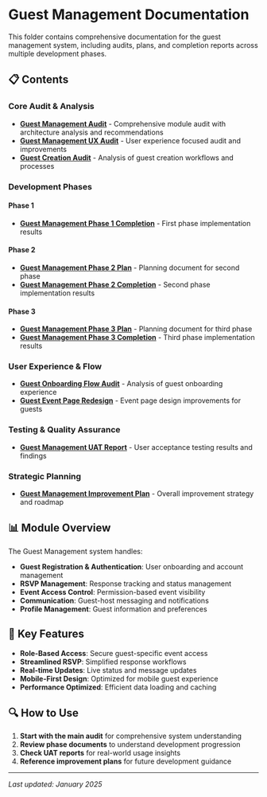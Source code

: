 # Guest Management Documentation

This folder contains comprehensive documentation for the guest management system, including audits, plans, and completion reports across multiple development phases.

## 📋 Contents

### Core Audit & Analysis

- **[Guest Management Audit](guest-management-audit.md)** - Comprehensive module audit with architecture analysis and recommendations
- **[Guest Management UX Audit](guest-management-ux-audit.md)** - User experience focused audit and improvements
- **[Guest Creation Audit](guest-creation-audit.md)** - Analysis of guest creation workflows and processes

### Development Phases

#### Phase 1

- **[Guest Management Phase 1 Completion](guest-management-phase1-completion.md)** - First phase implementation results

#### Phase 2

- **[Guest Management Phase 2 Plan](guest-management-phase2-plan.md)** - Planning document for second phase
- **[Guest Management Phase 2 Completion](guest-management-phase2-completion.md)** - Second phase implementation results

#### Phase 3

- **[Guest Management Phase 3 Plan](guest-management-phase3-plan.md)** - Planning document for third phase
- **[Guest Management Phase 3 Completion](guest-management-phase3-completion.md)** - Third phase implementation results

### User Experience & Flow

- **[Guest Onboarding Flow Audit](guest-onboarding-flow-audit.md)** - Analysis of guest onboarding experience
- **[Guest Event Page Redesign](guest-event-page-redesign.md)** - Event page design improvements for guests

### Testing & Quality Assurance

- **[Guest Management UAT Report](guest-management-uat-report.md)** - User acceptance testing results and findings

### Strategic Planning

- **[Guest Management Improvement Plan](guest-management-improvement-plan.md)** - Overall improvement strategy and roadmap

## 📊 Module Overview

The Guest Management system handles:

- **Guest Registration & Authentication**: User onboarding and account management
- **RSVP Management**: Response tracking and status management
- **Event Access Control**: Permission-based event visibility
- **Communication**: Guest-host messaging and notifications
- **Profile Management**: Guest information and preferences

## 🎯 Key Features

- **Role-Based Access**: Secure guest-specific event access
- **Streamlined RSVP**: Simplified response workflows
- **Real-time Updates**: Live status and message updates
- **Mobile-First Design**: Optimized for mobile guest experience
- **Performance Optimized**: Efficient data loading and caching

## 🔍 How to Use

1. **Start with the main audit** for comprehensive system understanding
2. **Review phase documents** to understand development progression
3. **Check UAT reports** for real-world usage insights
4. **Reference improvement plans** for future development guidance

---

_Last updated: January 2025_
